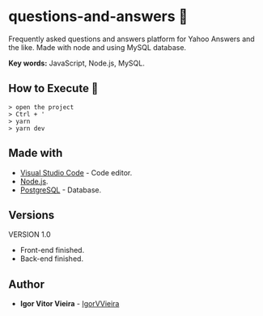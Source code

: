 # questions-and-answers 🎯
Frequently asked questions and answers platform for Yahoo Answers and the like. Made with node and using MySQL database.

**Key words:** JavaScript, Node.js, MySQL.

## How to Execute 🤔
```
> open the project
> Ctrl + '
> yarn
> yarn dev
```

## Made with
* [Visual Studio Code](https://code.visualstudio.com/) - Code editor.
* [Node.js](https://nodejs.org/en/).
* [PostgreSQL](https://www.postgresql.org/) - Database.

## Versions
VERSION 1.0
* Front-end finished.
* Back-end finished.

## Author
* **Igor Vitor Vieira** - [IgorVVieira](https://github.com/IgorVViera)